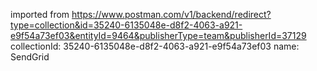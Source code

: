 imported from https://www.postman.com/v1/backend/redirect?type=collection&id=35240-6135048e-d8f2-4063-a921-e9f54a73ef03&entityId=9464&publisherType=team&publisherId=37129
collectionId: 35240-6135048e-d8f2-4063-a921-e9f54a73ef03
name: SendGrid